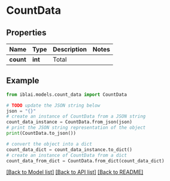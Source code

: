 # CountData


## Properties

Name | Type | Description | Notes
------------ | ------------- | ------------- | -------------
**count** | **int** | Total | 

## Example

```python
from iblai.models.count_data import CountData

# TODO update the JSON string below
json = "{}"
# create an instance of CountData from a JSON string
count_data_instance = CountData.from_json(json)
# print the JSON string representation of the object
print(CountData.to_json())

# convert the object into a dict
count_data_dict = count_data_instance.to_dict()
# create an instance of CountData from a dict
count_data_from_dict = CountData.from_dict(count_data_dict)
```
[[Back to Model list]](../README.md#documentation-for-models) [[Back to API list]](../README.md#documentation-for-api-endpoints) [[Back to README]](../README.md)


